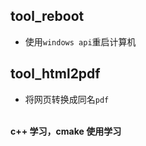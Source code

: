 ## tool_reboot
* 使用`windows api`重启计算机
## tool_html2pdf
* 将网页转换成同名`pdf`






<br>**c++ 学习，cmake 使用学习**